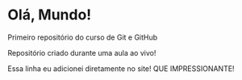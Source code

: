 # Olá, Mundo!
Primeiro repositório do curso de Git e GitHub

Repositório criado durante uma aula ao vivo!

Essa linha eu adicionei diretamente no site! QUE IMPRESSIONANTE!  
